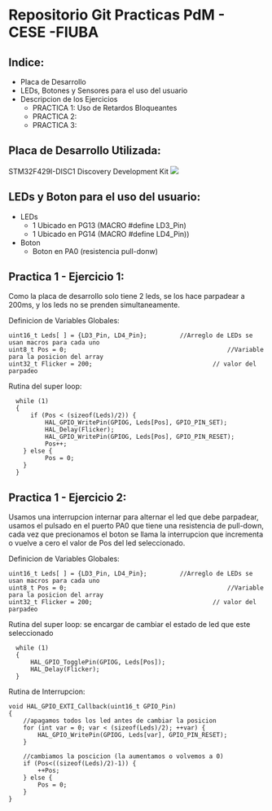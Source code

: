 # Repositorio Git Practicas PdM - CESE -FIUBA

## Indice:
+ Placa de Desarrollo
+ LEDs, Botones y Sensores para el uso del usuario
+ Descripcion de los Ejercicios
    * PRACTICA 1: Uso de Retardos Bloqueantes
    * PRACTICA 2:
	* PRACTICA 3:

## Placa de Desarrollo Utilizada:
STM32F429I-DISC1 Discovery Development Kit
![](https://market.samm.com/stm32f429i-disc1-discovery-development-kit-en-stm-discovery-stmicroelectronics-6892-64-B.jpg)

## LEDs y Boton para el uso del usuario:
+ LEDs
    + 1 Ubicado en PG13 (MACRO #define LD3_Pin)
    + 1 Ubicado en PG14 (MACRO #define LD4_Pin))
+ Boton
    * Boton en PA0 (resistencia pull-donw)


## Practica 1 - Ejercicio 1: 
Como la placa de desarrollo solo tiene 2 leds, se los hace parpadear a 200ms, y los leds no se prenden simultaneamente.

Definicion de Variables Globales:
```
uint16_t Leds[ ] = {LD3_Pin, LD4_Pin};         //Arreglo de LEDs se usan macros para cada uno
uint8_t Pos = 0;                                            //Variable para la posicion del array
uint32_t Flicker = 200;                                 // valor del parpadeo
```

Rutina del super loop:
```
  while (1)
  {
	  if (Pos < (sizeof(Leds)/2)) {
		  HAL_GPIO_WritePin(GPIOG, Leds[Pos], GPIO_PIN_SET);
		  HAL_Delay(Flicker);
		  HAL_GPIO_WritePin(GPIOG, Leds[Pos], GPIO_PIN_RESET);
		  Pos++;
	} else {
		  Pos = 0;
	}
  }
```
## Practica 1 - Ejercicio 2: 
Usamos una interrupcion internar para alternar el led que debe parpadear, usamos el pulsado en el puerto PA0 que tiene una resistencia de pull-down, cada vez que precionamos el boton se llama la interrupcion que incrementa o vuelve a cero el valor de Pos del led seleccionado.

Definicion de Variables Globales:
```
uint16_t Leds[ ] = {LD3_Pin, LD4_Pin};         //Arreglo de LEDs se usan macros para cada uno
uint8_t Pos = 0;                                            //Variable para la posicion del array
uint32_t Flicker = 200;                                 // valor del parpadeo
```
Rutina del super loop: se encargar de cambiar el estado de led que este seleccionado
```
  while (1)
  {
	  HAL_GPIO_TogglePin(GPIOG, Leds[Pos]); 
	  HAL_Delay(Flicker);
  }
```
Rutina de Interrupcion:
```
void HAL_GPIO_EXTI_Callback(uint16_t GPIO_Pin)
{
	//apagamos todos los led antes de cambiar la posicion
	for (int var = 0; var < (sizeof(Leds)/2); ++var) {
		HAL_GPIO_WritePin(GPIOG, Leds[var], GPIO_PIN_RESET);
	}

	//cambiamos la poscicion (la aumentamos o volvemos a 0)
	if (Pos<((sizeof(Leds)/2)-1)) {
		++Pos;
	} else {
		Pos = 0;
	}
}